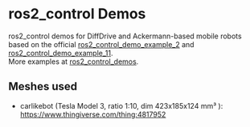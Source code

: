# ros2_control Demos

ros2_control demos for DiffDrive and Ackermann-based mobile robots based on the official [ros2_control_demo_example_2](https://control.ros.org/master/doc/ros2_control_demos/example_2/doc/userdoc.html) and [ros2_control_demo_example_11]((https://control.ros.org/master/doc/ros2_control_demos/example_11/doc/userdoc.html)).  
More examples at [ros2_control_demos](https://github.com/ros-controls/ros2_control_demos).

## Meshes used
- carlikebot (Tesla Model 3, ratio 1:10, dim 423x185x124 mm³ ): https://www.thingiverse.com/thing:4817952